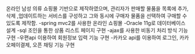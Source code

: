 온라인 남성 의류 쇼핑몰 기반으로 제작하였으며,
관리자가 판매할 물품을 목록에 추가, 삭제 ,업데이트하는 서비스를 구성하고 그와 동시에 구매자 물품을 선택하여 구매할 수 있도록 제작함. 
-spring mvc2를 사용한 온라인 쇼핑몰
-Oracle 11g로 데이터베이스 설계
-sql 조인을 통한 상품 리스트 페이지 구현
-ajax를 사용한 비동기 처리 방식 기능 구현
-우편api 이용하여 회원정보 입력 기능 구현
-카카오 api를 이용하여 로그인, 카카오페이결제, 오픈 채팅 기능 구현
